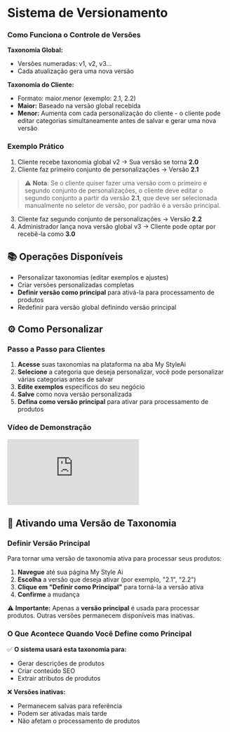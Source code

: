 # Sistema de Versionamento

### Como Funciona o Controle de Versões

**Taxonomia Global:**
- Versões numeradas: v1, v2, v3...
- Cada atualização gera uma nova versão

**Taxonomia do Cliente:**
- Formato: maior.menor (exemplo: 2.1, 2.2)
- **Maior:** Baseado na versão global recebida
- **Menor:** Aumenta com cada personalização do cliente - o cliente pode editar categorias simultaneamente antes de salvar e gerar uma nova versão

### Exemplo Prático

1. Cliente recebe taxonomia global v2 → Sua versão se torna **2.0**
2. Cliente faz primeiro conjunto de personalizações → Versão **2.1**

> ⚠️ **Nota**: Se o cliente quiser fazer uma versão com o primeiro e segundo conjunto de personalizações, o cliente deve editar o segundo conjunto a partir da versão **2.1**, que deve ser selecionada manualmente no seletor de versão, por padrão é a versão principal.

3. Cliente faz segundo conjunto de personalizações → Versão **2.2**
4. Administrador lança nova versão global v3 → Cliente pode optar por recebê-la como **3.0**

## 📚 Operações Disponíveis

- Personalizar taxonomias (editar exemplos e ajustes)
- Criar versões personalizadas completas
- **Definir versão como principal** para ativá-la para processamento de produtos
- Redefinir para versão global definindo versão principal

## ⚙️ Como Personalizar

### Passo a Passo para Clientes

1. **Acesse** suas taxonomias na plataforma na aba My StyleAi
2. **Selecione** a categoria que deseja personalizar, você pode personalizar várias categorias antes de salvar
3. **Edite exemplos** específicos do seu negócio
4. **Salve** como nova versão personalizada
5. **Defina como versão principal** para ativar para processamento de produtos

### Vídeo de Demonstração

<div style={{position: 'relative', paddingBottom: '56.25%', height: 0, overflow: 'hidden'}}>
  <iframe
    style={{position: 'absolute', top: 0, left: 0, width: '100%', height: '100%'}}
    src="https://www.youtube.com/embed/-NcQNzSIDOQ"
    title="Taxonomies Demo"
    frameBorder="0"
    allow="accelerometer; autoplay; clipboard-write; encrypted-media; gyroscope; picture-in-picture; web-share"
    allowFullScreen>
  </iframe>
</div>

## 🎯 Ativando uma Versão de Taxonomia

### Definir Versão Principal

Para tornar uma versão de taxonomia ativa para processar seus produtos:

1. **Navegue** até sua página My Style Ai
2. **Escolha** a versão que deseja ativar (por exemplo, "2.1", "2.2")
3. **Clique em "Definir como Principal"** para torná-la a versão ativa
4. **Confirme** a mudança

⚠️ **Importante:** Apenas a **versão principal** é usada para processar produtos. Outras versões permanecem disponíveis mas inativas.

### O Que Acontece Quando Você Define como Principal

✅ **O sistema usará esta taxonomia para:**
- Gerar descrições de produtos
- Criar conteúdo SEO
- Extrair atributos de produtos

❌ **Versões inativas:**
- Permanecem salvas para referência
- Podem ser ativadas mais tarde
- Não afetam o processamento de produtos
